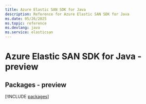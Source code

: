 ```yaml
---
title: Azure Elastic SAN SDK for Java
description: Reference for Azure Elastic SAN SDK for Java
ms.date: 05/26/2025
ms.topic: reference
ms.devlang: java
ms.service: elasticsan
---
```

# Azure Elastic SAN SDK for Java - preview
## Packages - preview
[!INCLUDE [packages](elastic-san-index.md)]
